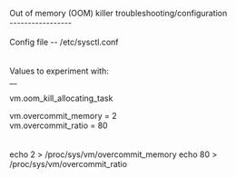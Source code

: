 Out of memory (OOM) killer troubleshooting/configuration<br>
-----------------<br>
<br>
Config file -- /etc/sysctl.conf <br>
<br>
<br>
Values to experiment with:<br>
__<br>

vm.oom_kill_allocating_task<br>

vm.overcommit_memory = 2<br>
vm.overcommit_ratio = 80<br>
<br>
<br>
echo 2 > /proc/sys/vm/overcommit_memory
echo 80 > /proc/sys/vm/overcommit_ratio<br>
<br>

